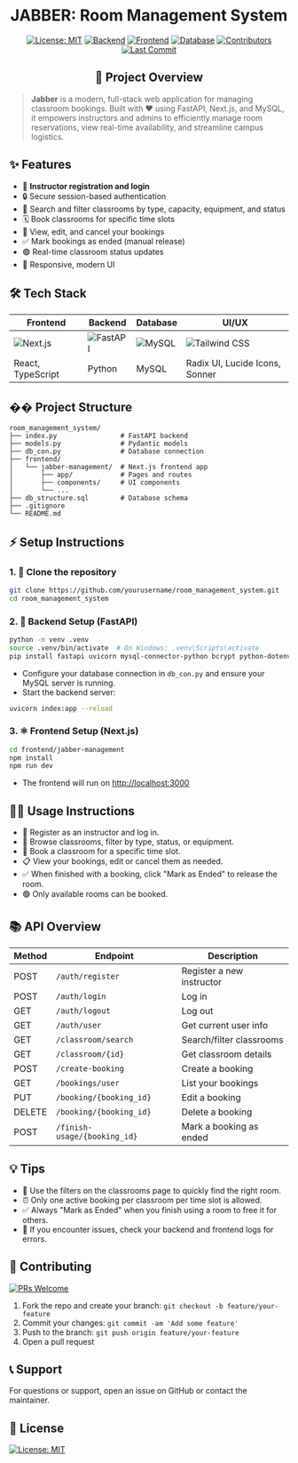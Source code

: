 <h1 align="center"> JABBER: Room Management System </h1>

<div align="center">

[![License: MIT](https://img.shields.io/github/license/Totenem/Jabber?style=for-the-badge&color=purple)](https://github.com/Totenem/Jabber/blob/main/LICENSE)
[![Backend](https://img.shields.io/badge/Backend-FastAPI-009688?style=for-the-badge&logo=fastapi&logoColor=white)](https://fastapi.tiangolo.com/)
[![Frontend](https://img.shields.io/badge/Frontend-Next.js-000?style=for-the-badge&logo=next.js&logoColor=white)](https://nextjs.org/)
[![Database](https://img.shields.io/badge/Database-MySQL-4479A1?style=for-the-badge&logo=mysql&logoColor=white)](https://www.mysql.com/)
[![Contributors](https://img.shields.io/github/contributors/Totenem/Jabber?style=for-the-badge&color=blueviolet)](https://github.com/Totenem/Jabber/graphs/contributors)
[![Last Commit](https://img.shields.io/github/last-commit/Totenem/Jabber?style=for-the-badge&color=blue)](https://github.com/Totenem/Jabber/commits/main)

</div>

<h2 align="center">🚀 Project Overview</h2>

> **Jabber** is a modern, full-stack web application for managing classroom bookings. Built with ❤️ using FastAPI, Next.js, and MySQL, it empowers instructors and admins to efficiently manage room reservations, view real-time availability, and streamline campus logistics.

## ✨ Features

- 🔐 **Instructor registration and login**
- 🔒 Secure session-based authentication
- 🔎 Search and filter classrooms by type, capacity, equipment, and status
- 🗓️ Book classrooms for specific time slots
- 📝 View, edit, and cancel your bookings
- ✅ Mark bookings as ended (manual release)
- 🟢 Real-time classroom status updates
- 📱 Responsive, modern UI

## 🛠️ Tech Stack

| Frontend | Backend | Database | UI/UX |
|----------|---------|----------|-------|
| ![Next.js](https://img.shields.io/badge/Next.js-000?logo=next.js) | ![FastAPI](https://img.shields.io/badge/FastAPI-009688?logo=fastapi) | ![MySQL](https://img.shields.io/badge/MySQL-4479A1?logo=mysql) | ![Tailwind CSS](https://img.shields.io/badge/Tailwind-06B6D4?logo=tailwindcss) |
| React, TypeScript | Python | MySQL | Radix UI, Lucide Icons, Sonner |

## �� Project Structure

```text
room_management_system/
├── index.py                # FastAPI backend
├── models.py               # Pydantic models
├── db_con.py               # Database connection
├── frontend/
│   └── jabber-management/  # Next.js frontend app
│       ├── app/            # Pages and routes
│       ├── components/     # UI components
│       └── ...
├── db_structure.sql        # Database schema
├── .gitignore
└── README.md
```

## ⚡ Setup Instructions

### 1. 🚥 Clone the repository
```bash
git clone https://github.com/yourusername/room_management_system.git
cd room_management_system
```

### 2. 🐍 Backend Setup (FastAPI)
```bash
python -m venv .venv
source .venv/bin/activate  # On Windows: .venv\Scripts\activate
pip install fastapi uvicorn mysql-connector-python bcrypt python-dotenv
```
- Configure your database connection in `db_con.py` and ensure your MySQL server is running.
- Start the backend server:
```bash
uvicorn index:app --reload
```

### 3. ⚛️ Frontend Setup (Next.js)
```bash
cd frontend/jabber-management
npm install
npm run dev
```
- The frontend will run on [http://localhost:3000](http://localhost:3000)

## 🧑‍💻 Usage Instructions

- 📝 Register as an instructor and log in.
- 🏫 Browse classrooms, filter by type, status, or equipment.
- 📅 Book a classroom for a specific time slot.
- 📋 View your bookings, edit or cancel them as needed.
- ✅ When finished with a booking, click "Mark as Ended" to release the room.
- 🟢 Only available rooms can be booked.

## 📚 API Overview

| Method | Endpoint | Description |
|--------|----------|-------------|
| POST   | `/auth/register` | Register a new instructor |
| POST   | `/auth/login`    | Log in |
| GET    | `/auth/logout`   | Log out |
| GET    | `/auth/user`     | Get current user info |
| GET    | `/classroom/search` | Search/filter classrooms |
| GET    | `/classroom/{id}`   | Get classroom details |
| POST   | `/create-booking`   | Create a booking |
| GET    | `/bookings/user`    | List your bookings |
| PUT    | `/booking/{booking_id}` | Edit a booking |
| DELETE | `/booking/{booking_id}` | Delete a booking |
| POST   | `/finish-usage/{booking_id}` | Mark a booking as ended |

## 💡 Tips

- 🎯 Use the filters on the classrooms page to quickly find the right room.
- ⏰ Only one active booking per classroom per time slot is allowed.
- ✅ Always "Mark as Ended" when you finish using a room to free it for others.
- 🐞 If you encounter issues, check your backend and frontend logs for errors.

## 🤝 Contributing

[![PRs Welcome](https://img.shields.io/badge/PRs-welcome-brightgreen.svg?style=flat-square)](https://github.com/yourusername/room_management_system/pulls)

1. Fork the repo and create your branch: `git checkout -b feature/your-feature`
2. Commit your changes: `git commit -am 'Add some feature'`
3. Push to the branch: `git push origin feature/your-feature`
4. Open a pull request

## 📞 Support
For questions or support, open an issue on GitHub or contact the maintainer.

## 📝 License

[![License: MIT](https://img.shields.io/badge/License-MIT-purple.svg?style=flat-square)](LICENSE) 
